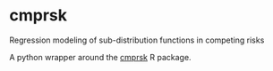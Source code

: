 # cmprsk
Regression modeling of sub-distribution functions in competing risks

A python wrapper around the [cmprsk](https://cran.r-project.org/web/packages/cmprsk/index.html) R package.
